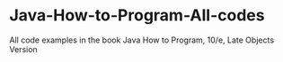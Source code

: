 # Java-How-to-Program-All-codes
All code examples in the book Java How to Program, 10/e, Late Objects Version
